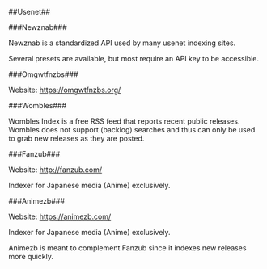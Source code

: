 ##Usenet##

###Newznab###

Newznab is a standardized API used by many usenet indexing sites.

Several presets are available, but most require an API key to be accessible.

###Omgwtfnzbs###

Website: https://omgwtfnzbs.org/  

###Wombles###

Wombles Index is a free RSS feed that reports recent public releases. Wombles does not support (backlog) searches and thus can only be used to grab new releases as they are posted.

###Fanzub###

Website: http://fanzub.com/

Indexer for Japanese media (Anime) exclusively.

###Animezb###

Website: https://animezb.com/

Indexer for Japanese media (Anime) exclusively.

Animezb is meant to complement Fanzub since it indexes new releases more quickly.
